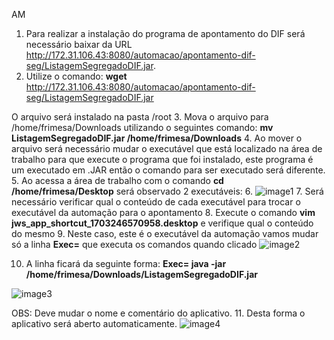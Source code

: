 AM

1.  Para realizar a instalação do programa de apontamento do DIF será necessário baixar da URL <http://172.31.106.43:8080/automacao/apontamento-dif-seg/ListagemSegregadoDIF.jar>.
2.  Utilize o comando:
**wget** <http://172.31.106.43:8080/automacao/apontamento-dif-seg/ListagemSegregadoDIF.jar>

O arquivo será instalado na pasta /root
3.  Mova o arquivo para /home/frimesa/Downloads utilizando o seguintes comando:
**mv ListagemSegregadoDIF.jar /home/frimesa/Downloads**
4.  Ao mover o arquivo será necessário mudar o executável que está localizado na área de trabalho para que execute o programa que foi instalado, este programa é um executado em .JAR então o comando para ser executado será diferente.
5.  Ao acessa a área de trabalho com o comando **cd /home/frimesa/Desktop** será observado 2 executáveis:
6.  ![image1](../../../_resources/image1-16.png)
7.  Será necessário verificar qual o conteúdo de cada executável para trocar o executável da automação para o apontamento
8.  Execute o comando **vim jws_app_shortcut_1703246570958.desktop** e verifique qual o conteúdo do mesmo
9.  Neste caso, este é o executável da automação vamos mudar só a linha **Exec=** que executa os comandos quando clicado
![image2](../../../_resources/image2-8.png)

10. A linha ficará da seguinte forma:
**Exec= java -jar /home/frimesa/Downloads/ListagemSegregadoDIF.jar**

![image3](../../../_resources/image3-5.png)

OBS: Deve mudar o nome e comentário do aplicativo.
11. Desta forma o aplicativo será aberto automaticamente.
![image4](../../../_resources/image4-4.png)


